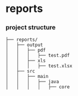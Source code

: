# reports
### project structure
```
├── reports/
│   ├── output
│   │   ├── pdf
│   │   │   ├── test.pdf
│   │   ├── xls
│   │   │   ├── test.xlsx
│   ├── src
│   │   ├── main
│   │   │   ├── java
│   │   │   │   ├── core
```